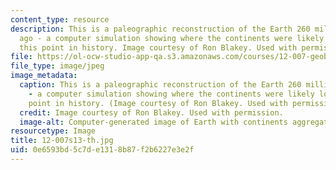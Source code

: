 ```yaml
---
content_type: resource
description: This is a paleographic reconstruction of the Earth 260 million years
  ago - a computer simulation showing where the continents were likely located at
  this point in history. Image courtesy of Ron Blakey. Used with permission.
file: https://ol-ocw-studio-app-qa.s3.amazonaws.com/courses/12-007-geobiology-spring-2013/0e6593bd5c7de1318b87f2b6227e3e2f_12-007s13-th.jpg
file_type: image/jpeg
image_metadata:
  caption: This is a paleographic reconstruction of the Earth 260 million years ago
    - a computer simulation showing where the continents were likely located at this
    point in history. (Image courtesy of Ron Blakey. Used with permission.)
  credit: Image courtesy of Ron Blakey. Used with permission.
  image-alt: Computer-generated image of Earth with continents aggregated together.
resourcetype: Image
title: 12-007s13-th.jpg
uid: 0e6593bd-5c7d-e131-8b87-f2b6227e3e2f
---
```

